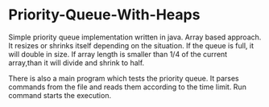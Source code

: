 # Priority-Queue-With-Heaps
Simple priority queue implementation written in java.
Array based approach.
It resizes or shrinks itself depending on the situation. If the queue is full, it will double in size. If array length is smaller than 1/4 of the current array,than it will divide and shrink to half.

There is also a main program which tests the priority queue. It parses commands from the file and reads them according to the time limit. Run command starts the execution.
